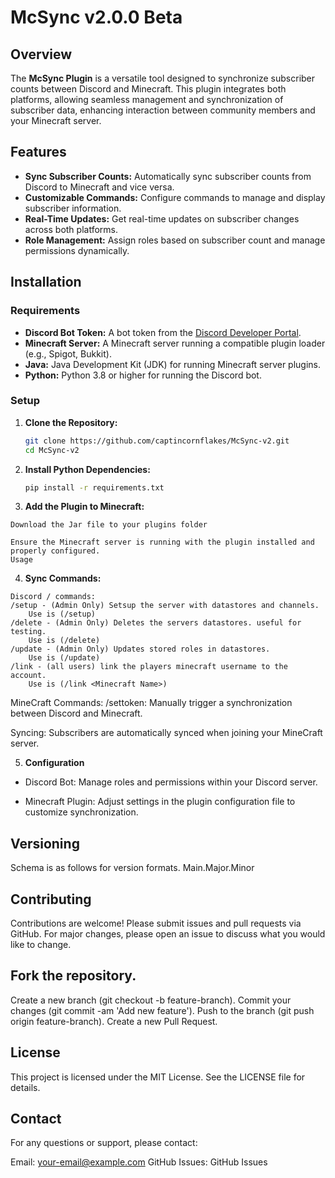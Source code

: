 # McSync v2.0.0 Beta

## Overview

The **McSync Plugin** is a versatile tool designed to synchronize subscriber counts between Discord and Minecraft. This plugin integrates both platforms, allowing seamless management and synchronization of subscriber data, enhancing interaction between community members and your Minecraft server.

## Features

- **Sync Subscriber Counts:** Automatically sync subscriber counts from Discord to Minecraft and vice versa.
- **Customizable Commands:** Configure commands to manage and display subscriber information.
- **Real-Time Updates:** Get real-time updates on subscriber changes across both platforms.
- **Role Management:** Assign roles based on subscriber count and manage permissions dynamically.

## Installation

### Requirements

- **Discord Bot Token:** A bot token from the [Discord Developer Portal](https://discord.com/developers/applications).
- **Minecraft Server:** A Minecraft server running a compatible plugin loader (e.g., Spigot, Bukkit).
- **Java:** Java Development Kit (JDK) for running Minecraft server plugins.
- **Python:** Python 3.8 or higher for running the Discord bot.

### Setup

1. **Clone the Repository:**

    ```sh
    git clone https://github.com/captincornflakes/McSync-v2.git
    cd McSync-v2
    ```
2. **Install Python Dependencies:**

    ```sh
    pip install -r requirements.txt
    ```

3. **Add the Plugin to Minecraft:**
```
Download the Jar file to your plugins folder

Ensure the Minecraft server is running with the plugin installed and properly configured.
Usage

```
4. **Sync Commands:**
```
Discord / commands:
/setup - (Admin Only) Setsup the server with datastores and channels. 
    Use is (/setup)
/delete - (Admin Only) Deletes the servers datastores. useful for testing. 
    Use is (/delete)
/update - (Admin Only) Updates stored roles in datastores. 
    Use is (/update)
/link - (all users) link the players minecraft username to the account. 
    Use is (/link <Minecraft Name>)
```

MineCraft Commands:
/settoken: Manually trigger a synchronization between Discord and Minecraft.

Syncing:
Subscribers are automatically synced when joining your MineCraft server.

5. **Configuration**

- Discord Bot:
Manage roles and permissions within your Discord server.

- Minecraft Plugin:
Adjust settings in the plugin configuration file to customize synchronization.

##  **Versioning**
Schema is as follows for version formats.
Main.Major.Minor

##  **Contributing**
Contributions are welcome! Please submit issues and pull requests via GitHub. For major changes, please open an issue to discuss what you would like to change.

##  **Fork the repository.**

Create a new branch (git checkout -b feature-branch).
Commit your changes (git commit -am 'Add new feature').
Push to the branch (git push origin feature-branch).
Create a new Pull Request.


##  **License**
This project is licensed under the MIT License. See the LICENSE file for details.

##  **Contact**
For any questions or support, please contact:

Email: your-email@example.com
GitHub Issues: GitHub Issues